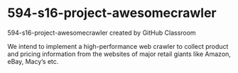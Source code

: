 # 594-s16-project-awesomecrawler
594-s16-project-awesomecrawler created by GitHub Classroom

We intend to implement a high-performance web crawler to collect product and pricing information from the websites of major retail giants like Amazon, eBay, Macy’s etc.
